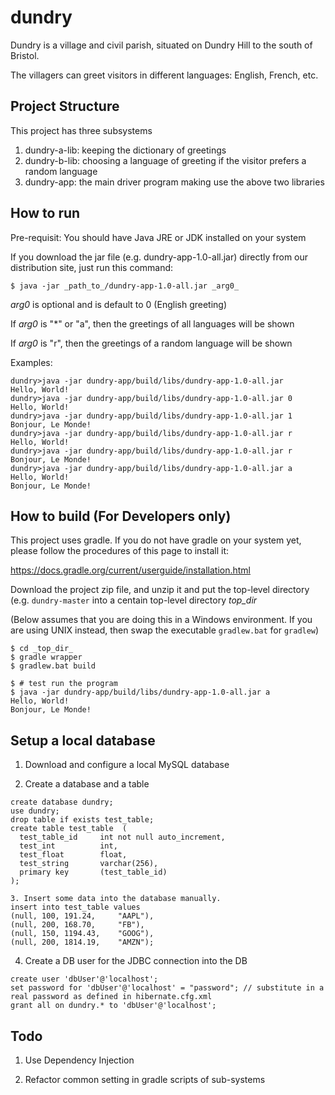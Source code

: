 # dundry

Dundry is a village and civil parish, situated on Dundry Hill to the south of Bristol.

The villagers can greet visitors in different languages: English, French, etc.

## Project Structure

This project has three subsystems

1. dundry-a-lib: keeping the dictionary of greetings 
2. dundry-b-lib: choosing a language of greeting if the visitor prefers a random language
3. dundry-app: the main driver program making use the above two libraries

## How to run

Pre-requisit: You should have Java JRE or JDK installed on your system

If you download the jar file (e.g. dundry-app-1.0-all.jar) directly from our distribution site, just run this command:

```
$ java -jar _path_to_/dundry-app-1.0-all.jar _arg0_
```

_arg0_ is optional and is default to 0 (English greeting)

If _arg0_ is "*" or "a", then the greetings of all languages will be shown

If _arg0_ is "r", then the greetings of a random language will be shown

Examples:
```
dundry>java -jar dundry-app/build/libs/dundry-app-1.0-all.jar
Hello, World!
dundry>java -jar dundry-app/build/libs/dundry-app-1.0-all.jar 0
Hello, World!
dundry>java -jar dundry-app/build/libs/dundry-app-1.0-all.jar 1
Bonjour, Le Monde!
dundry>java -jar dundry-app/build/libs/dundry-app-1.0-all.jar r
Hello, World!
dundry>java -jar dundry-app/build/libs/dundry-app-1.0-all.jar r
Bonjour, Le Monde!
dundry>java -jar dundry-app/build/libs/dundry-app-1.0-all.jar a
Hello, World!
Bonjour, Le Monde!
```

## How to build (For Developers only)

This project uses gradle.  If you do not have gradle on your system yet, please 
follow the procedures of this page to install it:

  https://docs.gradle.org/current/userguide/installation.html

Download the project zip file, and unzip it and put the top-level directory (e.g. `dundry-master` into a centain top-level directory _top_dir_  

(Below assumes that you are doing this in a Windows environment.  If you are using UNIX instead, then swap the executable `gradlew.bat` for `gradlew`)

```
$ cd _top_dir_
$ gradle wrapper 
$ gradlew.bat build

$ # test run the program
$ java -jar dundry-app/build/libs/dundry-app-1.0-all.jar a
Hello, World!
Bonjour, Le Monde!
```

## Setup a local database

1. Download and configure a local MySQL database

2. Create a database and a table
```
create database dundry;
use dundry;
drop table if exists test_table;
create table test_table  (
  test_table_id	 	int not null auto_increment,
  test_int	 		int,
  test_float	 	float,
  test_string 		varchar(256),
  primary key		(test_table_id)
);

3. Insert some data into the database manually.  
insert into test_table values 
(null, 100, 191.24, 	"AAPL"),
(null, 200, 168.70, 	"FB"),
(null, 150, 1194.43, 	"GOOG"),
(null, 200, 1814.19, 	"AMZN");
```

4. Create a DB user for the JDBC connection into the DB

```
create user 'dbUser'@'localhost';
set password for 'dbUser'@'localhost' = "password"; // substitute in a real password as defined in hibernate.cfg.xml
grant all on dundry.* to 'dbUser'@'localhost';
```
## Todo

1. Use Dependency Injection

2. Refactor common setting in gradle scripts of sub-systems